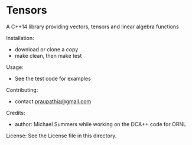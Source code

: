 # Tensors
A C++14 library providing vectors, tensors and linear algebra functions

Installation:      
 - download or clone a copy
 - make clean, then make test

Usage: 
 - See the test code for examples

Contributing: 
 - contact praupathia@gmail.com

Credits: 
- author: Michael Summers while working on the DCA++ code for ORNL

License: See the License file in this directory.
